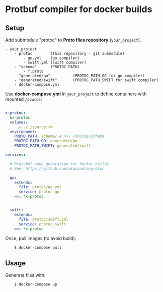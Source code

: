 

# Protbuf compiler for docker builds

## Setup

Add submodule "protoc" to **Proto files repository** (`your_project`).

```
- your_project
    - protoc        (this repository - git submodule)
        - go.yml    (go compiler)
        - swift.yml (swift compiler)
    - "schema"      (PROTOC_PATH)
        - *.proto
    - "generated/go"          (PROTOC_PATH_GO for go compiler)
    - "generated/swift"       (PROTOC_PATH_SWIFT for swift compiler)
    - docker-compose.yml
```

Use **docker-compose.yml** in `your_project` to define containers with mounted `/source`:

```yml

x-protoc:
  &x-protoc
  volumes:
      - ./:/source:rw
  environment:
    PROTO_PATH: schema/ # >>> /source/schema
    PROTOC_PATH_GO: generated/go
    PROTOC_PATH_SWIFT: generated/swift

services:

  # Protobuf code generation for docker builds
  # See: https://github.com/akasandra/protoc

  go:
    extends:
      file: protoc/go.yml
      service: protoc-go
    <<: *x-protoc


  swift:
    extends:
      file: protoc/swift.yml
      service: protoc-swift
    <<: *x-protoc
```

Once, pull images (to avoid build):

        $ docker-compose pull

## Usage

Generate files with:

        $ docker-compose up